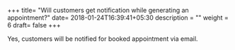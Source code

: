 +++
title= "Will customers get notification while generating an appointment?"
date= 2018-01-24T16:39:41+05:30
description = ""
weight = 6
draft= false
+++

 Yes, customers will be notified for booked appointment via email.